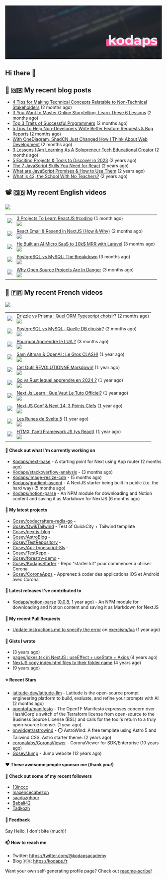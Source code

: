 ![Header](images/header.jpg)

## Hi there 👋


## 📜 🇬🇧 My recent blog posts

- [4 Tips for Making Technical Concepts Relatable to Non-Technical Stakeholders](https://gosev.medium.com/4-tips-for-making-technical-concepts-relatable-to-non-technical-stakeholders-d667ea71b406?source=rss-e68daed69805------2) (2 months ago)
- [If You Want to Master Online Storytelling, Learn These 6 Lessons](https://gosev.medium.com/if-you-want-to-master-online-storytelling-learn-these-6-lessons-e971cce30409?source=rss-e68daed69805------2) (2 months ago)
- [Top 3 Traits of Successful Programmers](https://gosev.medium.com/top-3-traits-of-successful-programmers-8f9f0c7a197f?source=rss-e68daed69805------2) (2 months ago)
- [5 Tips To Help Non-Developers Write Better Feature Requests &amp; Bug Reports](https://gosev.medium.com/5-tips-to-help-non-developers-write-better-feature-requests-bug-reports-aa1f03518646?source=rss-e68daed69805------2) (2 months ago)
- [With OneDiagram, ShadCN Just Changed How I Think About Web Development](https://gosev.medium.com/with-onediagram-shadcn-just-changed-how-i-think-about-web-development-5fe47eeb0d41?source=rss-e68daed69805------2) (2 months ago)
- [3 Lessons I Am Learning As A Solopreneur Tech Educational Creator](https://gosev.medium.com/3-lessons-i-am-learning-as-a-solopreneur-tech-educational-creator-8d514a0af1c5?source=rss-e68daed69805------2) (2 months ago)
- [5 Exciting Projects &amp; Tools to Discover in 2023](https://gosev.medium.com/5-exciting-projects-tools-to-discover-in-2023-d5b6f5886740?source=rss-e68daed69805------2) (2 years ago)
- [The 7 JavaScript Skills You Need for React](https://javascript.plainenglish.io/the-7-javascript-skills-you-need-for-react-9244169ca80a?source=rss-e68daed69805------2) (2 years ago)
- [What are JavaScript Promises &amp; How to Use Them](https://javascript.plainenglish.io/what-are-javascript-promises-how-to-use-them-84fdff5757b9?source=rss-e68daed69805------2) (2 years ago)
- [What is 42, the School With No Teachers?](https://levelup.gitconnected.com/what-is-42-the-school-with-no-teachers-7e4d0f9a80c1?source=rss-e68daed69805------2) (2 years ago)

## 📽 🇬🇧 My recent English videos
<img src="https://img.shields.io/youtube/channel/subscribers/UC2DOovF-OjIQ6nHClUyLKKQ?style=for-the-badge"></img>
<table>

<tr>
<td><img src="https://img.youtube.com/vi/faV4ab1C5jM/default.jpg"></img></td>
<td>
<a href="https://www.youtube.com/watch?v=faV4ab1C5jM">3 Projects To Learn ReactJS #coding</a> (1 month ago) <br/>
<img src="https://img.shields.io/youtube/views/faV4ab1C5jM?style=flat-square"> </img> 
</td>
</tr>
<tr>
<td><img src="https://img.youtube.com/vi/9y_FdpwHf-8/default.jpg"></img></td>
<td>
<a href="https://www.youtube.com/watch?v=9y_FdpwHf-8">React Email &amp; Resend in NextJS (How &amp; Why)</a> (2 months ago) <br/>
<img src="https://img.shields.io/youtube/views/9y_FdpwHf-8?style=flat-square"> </img> 
</td>
</tr>
<tr>
<td><img src="https://img.youtube.com/vi/as5UXa08Q5s/default.jpg"></img></td>
<td>
<a href="https://www.youtube.com/watch?v=as5UXa08Q5s">He Built an AI Micro SaaS to 10k$ MRR with Laravel</a> (3 months ago) <br/>
<img src="https://img.shields.io/youtube/views/as5UXa08Q5s?style=flat-square"> </img> 
</td>
</tr>
<tr>
<td><img src="https://img.youtube.com/vi/BtvFuSOAR3E/default.jpg"></img></td>
<td>
<a href="https://www.youtube.com/watch?v=BtvFuSOAR3E">PostgreSQL vs MySQL: The Breakdown</a> (3 months ago) <br/>
<img src="https://img.shields.io/youtube/views/BtvFuSOAR3E?style=flat-square"> </img> 
</td>
</tr>
<tr>
<td><img src="https://img.youtube.com/vi/7ZiQKHLctJE/default.jpg"></img></td>
<td>
<a href="https://www.youtube.com/watch?v=7ZiQKHLctJE">Why Open Source Projects Are In Danger</a> (3 months ago) <br/>
<img src="https://img.shields.io/youtube/views/7ZiQKHLctJE?style=flat-square"> </img> 
</td>
</tr>
</table>

## 📜 🇫🇷 My recent French videos
<img src="https://img.shields.io/youtube/channel/subscribers/UCzdX32OIhpfrdxQRhN2s98w?style=for-the-badge"></img>
<table>

<tr>
<td><img src="https://img.youtube.com/vi/dFmFBgroZa4/default.jpg"></img></td>
<td>
<a href="https://www.youtube.com/watch?v=dFmFBgroZa4">Drizzle vs Prisma : Quel ORM Typescript choisir?</a> (2 months ago) <br/>
<img src="https://img.shields.io/youtube/views/dFmFBgroZa4?style=flat-square"> </img> 
</td>
</tr>
<tr>
<td><img src="https://img.youtube.com/vi/1Wj0fzTJb6c/default.jpg"></img></td>
<td>
<a href="https://www.youtube.com/watch?v=1Wj0fzTJb6c">PostgreSQL vs MySQL : Quelle DB choisir?</a> (2 months ago) <br/>
<img src="https://img.shields.io/youtube/views/1Wj0fzTJb6c?style=flat-square"> </img> 
</td>
</tr>
<tr>
<td><img src="https://img.youtube.com/vi/p-79uGKIfbc/default.jpg"></img></td>
<td>
<a href="https://www.youtube.com/watch?v=p-79uGKIfbc">Pourquoi Apprendre le LUA ?</a> (3 months ago) <br/>
<img src="https://img.shields.io/youtube/views/p-79uGKIfbc?style=flat-square"> </img> 
</td>
</tr>
<tr>
<td><img src="https://img.youtube.com/vi/cvNSUEznLFQ/default.jpg"></img></td>
<td>
<a href="https://www.youtube.com/watch?v=cvNSUEznLFQ">Sam Altman &amp; OpenAI : Le Gros CLASH!</a> (1 year ago) <br/>
<img src="https://img.shields.io/youtube/views/cvNSUEznLFQ?style=flat-square"> </img> 
</td>
</tr>
<tr>
<td><img src="https://img.youtube.com/vi/A7SLY_bOVeA/default.jpg"></img></td>
<td>
<a href="https://www.youtube.com/watch?v=A7SLY_bOVeA">Cet Outil REVOLUTIONNE Markdown!</a> (1 year ago) <br/>
<img src="https://img.shields.io/youtube/views/A7SLY_bOVeA?style=flat-square"> </img> 
</td>
</tr>
<tr>
<td><img src="https://img.youtube.com/vi/ySF903Ht0kM/default.jpg"></img></td>
<td>
<a href="https://www.youtube.com/watch?v=ySF903Ht0kM">Go vs Rust lequel apprendre en 2024 ?</a> (1 year ago) <br/>
<img src="https://img.shields.io/youtube/views/ySF903Ht0kM?style=flat-square"> </img> 
</td>
</tr>
<tr>
<td><img src="https://img.youtube.com/vi/z-XsuazXz14/default.jpg"></img></td>
<td>
<a href="https://www.youtube.com/watch?v=z-XsuazXz14">Next Js Learn : Que Vaut Le Tuto Officiel?</a> (1 year ago) <br/>
<img src="https://img.shields.io/youtube/views/z-XsuazXz14?style=flat-square"> </img> 
</td>
</tr>
<tr>
<td><img src="https://img.youtube.com/vi/9KCkPo42mto/default.jpg"></img></td>
<td>
<a href="https://www.youtube.com/watch?v=9KCkPo42mto">Next JS Conf &amp; Next 14: 3 Points Clefs</a> (1 year ago) <br/>
<img src="https://img.shields.io/youtube/views/9KCkPo42mto?style=flat-square"> </img> 
</td>
</tr>
<tr>
<td><img src="https://img.youtube.com/vi/V20SdIRJQzs/default.jpg"></img></td>
<td>
<a href="https://www.youtube.com/watch?v=V20SdIRJQzs">Les Runes de Svelte 5</a> (1 year ago) <br/>
<img src="https://img.shields.io/youtube/views/V20SdIRJQzs?style=flat-square"> </img> 
</td>
</tr>
<tr>
<td><img src="https://img.youtube.com/vi/YFFNVEL0Blw/default.jpg"></img></td>
<td>
<a href="https://www.youtube.com/watch?v=YFFNVEL0Blw">HTMX, l&#39;anti Framework JS (vs React)</a> (1 year ago) <br/>
<img src="https://img.shields.io/youtube/views/YFFNVEL0Blw?style=flat-square"> </img> 
</td>
</tr>
</table>

#### 👷 Check out what I'm currently working on

- [Kodaps/next-base](https://github.com/Kodaps/next-base) - A starting point for Next using App router (2 months ago)
- [Kodaps/stackoverflow-analysis](https://github.com/Kodaps/stackoverflow-analysis) -  (3 months ago)
- [Kodaps/image-resize-cdn](https://github.com/Kodaps/image-resize-cdn) -  (5 months ago)
- [Kodaps/gradient-ascent](https://github.com/Kodaps/gradient-ascent) - A NextJS starter being built in public (i.e. the hard way) (5 months ago)
- [Kodaps/notion-parse](https://github.com/Kodaps/notion-parse) - An NPM module for downloading and Notion content and saving it as Markdown for NextJS (6 months ago)

#### 🌱 My latest projects

- [Gosev/codecrafters-redis-go](https://github.com/Gosev/codecrafters-redis-go) - 
- [Gosev/QwikTailwind](https://github.com/Gosev/QwikTailwind) - Test of QuickCity &#43; Tailwind template 
- [Gosev/nextjs-blog](https://github.com/Gosev/nextjs-blog) - 
- [Gosev/AstroBlog](https://github.com/Gosev/AstroBlog) - 
- [Gosev/TestRepository](https://github.com/Gosev/TestRepository) - 
- [Gosev/Api-Typescript-Sls](https://github.com/Gosev/Api-Typescript-Sls) - 
- [Gosev/TestRepo](https://github.com/Gosev/TestRepo) - 
- [Gosev/forestry-demo](https://github.com/Gosev/forestry-demo) - 
- [Gosev/KodapsStarter](https://github.com/Gosev/KodapsStarter) - Repo &#34;starter kit&#34; pour commencer à utiliser Corona
- [Gosev/CoronaApps](https://github.com/Gosev/CoronaApps) - Apprenez à coder des applications iOS et Android avec Corona


#### 🔭 Latest releases I've contributed to

- [Kodaps/notion-parse](https://github.com/Kodaps/notion-parse) ([0.0.8](https://github.com/Kodaps/notion-parse/releases/tag/0.0.8), 1 year ago) - An NPM module for downloading and Notion content and saving it as Markdown for NextJS

#### 🔨 My recent Pull Requests

- [Update instructions.md to specify the error](https://github.com/exercism/lua/pull/388) on [exercism/lua](https://github.com/exercism/lua) (1 year ago)


#### 📓 Gists I wrote

- [](https://gist.github.com/ce3defb6415b67ec03f48fa11fc158f0) (3 years ago)
- [pages/jokes.tsx in NextJS : useEffect &#43; useState &#43; Axios ](https://gist.github.com/fbd960d5a653bf0f527678f038d5bee1) (4 years ago)
- [NextJS copy index.html files to their folder name](https://gist.github.com/e04abeb6079273b3be54ee6496a0b309) (4 years ago)
- [](https://gist.github.com/a144834b9542ab523a10) (9 years ago)

#### ⭐ Recent Stars

- [latitude-dev/latitude-llm](https://github.com/latitude-dev/latitude-llm) - Latitude is the open-source prompt engineering platform to build, evaluate, and refine your prompts with AI (2 months ago)
- [opentofu/manifesto](https://github.com/opentofu/manifesto) - The OpenTF Manifesto expresses concern over HashiCorp&#39;s switch of the Terraform license from open-source to the Business Source License (BSL) and calls for the tool&#39;s return to a truly open-source license. (1 year ago)
- [onwidget/astrowind](https://github.com/onwidget/astrowind) - ⭕️ AstroWind: A free template using Astro 5 and Tailwind CSS. Astro starter theme. (2 years ago)
- [coronalabs/CoronaViewer](https://github.com/coronalabs/CoronaViewer) - CoronaViewer for SDK/Enterprise (10 years ago)
- [Gosev/Jump](https://github.com/Gosev/Jump) - Jump website (12 years ago)

#### ❤️ These awesome people sponsor me (thank you!)


#### 👯 Check out some of my recent followers

- [13inccc](https://github.com/13inccc)
- [maxencecabezon](https://github.com/maxencecabezon)
- [saadazghour](https://github.com/saadazghour)
- [Babali42](https://github.com/Babali42)
- [Tadkozh](https://github.com/Tadkozh)

#### 💬 Feedback

Say Hello, I don't bite (much)!

#### 📫 How to reach me

- Twitter: https://twitter.com/@kodapsacademy
- Blog  🇫🇷: https://kodaps.fr

Want your own self-generating profile page? Check out [readme-scribe](https://github.com/muesli/readme-scribe)!

